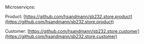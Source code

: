 Microserviços:

Product:
[https://github.com/hsandmann/sb232.store.product](https://github.com/hsandmann/sb232.store.product)

Customer:
[https://github.com/hsandmann/sb232.store.customer](https://github.com/hsandmann/sb232.store.customer)